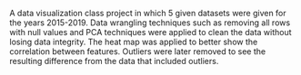 A data visualization class project in which 5 given datasets were given for the years 2015-2019.
Data wrangling techniques such as removing all rows with null values and PCA techniques were applied to clean the data without losing data integrity. 
The heat map was applied to better show the correlation between features.
Outliers were later removed to see the resulting difference from the data that included outliers.
